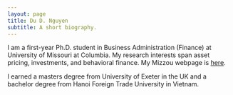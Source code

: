```yaml
---
layout: page
title: Du D. Nguyen
subtitle: A short biography.
---
```


I am a first-year Ph.D. student in Business Administration (Finance) at University of Missouri at Columbia. My research interests span asset pricing, investments, and behavioral finance. My Mizzou webpage is [here](http://business.missouri.edu/people-directory/du-nguyen").  

I earned a masters degree from University of Exeter in the UK and a bachelor degree from Hanoi Foreign Trade University in Vietnam.